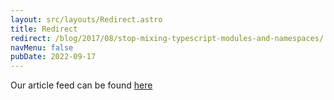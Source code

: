 ```yaml
---
layout: src/layouts/Redirect.astro
title: Redirect
redirect: /blog/2017/08/stop-mixing-typescript-modules-and-namespaces/
navMenu: false
pubDate: 2022-09-17
---
```

<div>
Our article feed can be found <a href="/blog/2017/08/stop-mixing-typescript-modules-and-namespaces/">here</a>
</div>
